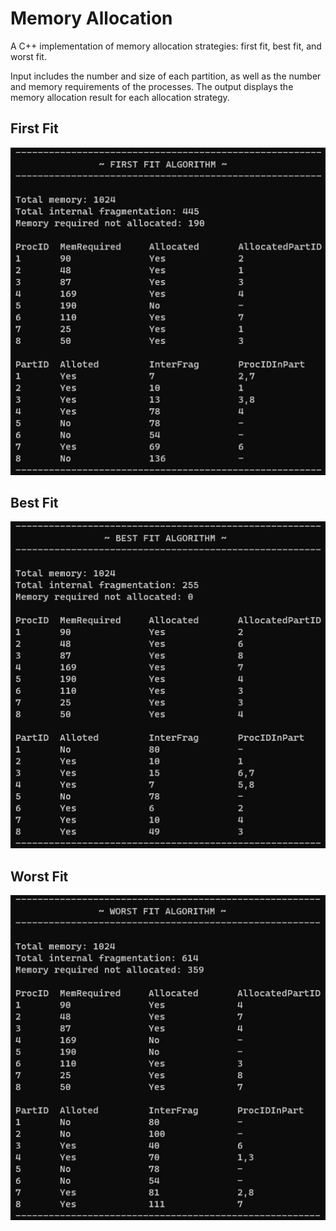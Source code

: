 # Memory Allocation

A C++ implementation of memory allocation strategies: first fit, best fit, and worst fit.

Input includes the number and size of each partition, as well as the number and memory requirements of the processes. The output displays the memory allocation result for each allocation strategy.

## First Fit

![first_fit_img](/images/first_fit%20(Memory%20Allocation).jpg)

## Best Fit

![best_fit_img](/images/best_fit%20(Memory%20Allocation).jpg)

## Worst Fit

![worst_fit_img](/images/worst_fit%20(Memory%20Allocation).jpg)
